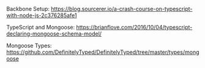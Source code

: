 Backbone Setup: https://blog.sourcerer.io/a-crash-course-on-typescript-with-node-js-2c376285afe1

TypeScript and Mongoose: https://brianflove.com/2016/10/04/typescript-declaring-mongoose-schema-model/

Mongoose Types: https://github.com/DefinitelyTyped/DefinitelyTyped/tree/master/types/mongoose
